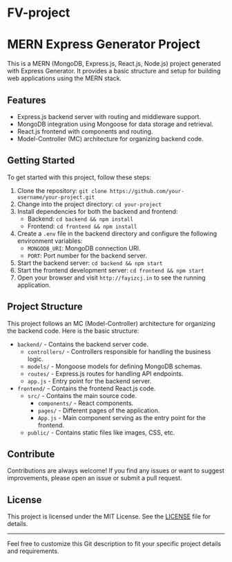 # FV-project



# MERN Express Generator Project

This is a MERN (MongoDB, Express.js, React.js, Node.js) project generated with Express Generator. It provides a basic structure and setup for building web applications using the MERN stack.

## Features

- Express.js backend server with routing and middleware support.
- MongoDB integration using Mongoose for data storage and retrieval.
- React.js frontend with components and routing.
- Model-Controller (MC) architecture for organizing backend code.

## Getting Started

To get started with this project, follow these steps:

1. Clone the repository: `git clone https://github.com/your-username/your-project.git`
2. Change into the project directory: `cd your-project`
3. Install dependencies for both the backend and frontend:
   - Backend: `cd backend && npm install`
   - Frontend: `cd frontend && npm install`
4. Create a `.env` file in the backend directory and configure the following environment variables:
   - `MONGODB_URI`: MongoDB connection URI.
   - `PORT`: Port number for the backend server.
5. Start the backend server: `cd backend && npm start`
6. Start the frontend development server: `cd frontend && npm start`
7. Open your browser and visit `http://fayizcj.in` to see the running application.

## Project Structure

This project follows an MC (Model-Controller) architecture for organizing the backend code. Here is the basic structure:

- `backend/` - Contains the backend server code.
  - `controllers/` - Controllers responsible for handling the business logic.
  - `models/` - Mongoose models for defining MongoDB schemas.
  - `routes/` - Express.js routes for handling API endpoints.
  - `app.js` - Entry point for the backend server.
- `frontend/` - Contains the frontend React.js code.
  - `src/` - Contains the main source code.
    - `components/` - React components.
    - `pages/` - Different pages of the application.
    - `App.js` - Main component serving as the entry point for the frontend.
  - `public/` - Contains static files like images, CSS, etc.

## Contribute

Contributions are always welcome! If you find any issues or want to suggest improvements, please open an issue or submit a pull request.

## License

This project is licensed under the MIT License. See the [LICENSE](LICENSE) file for details.

---

Feel free to customize this Git description to fit your specific project details and requirements.

